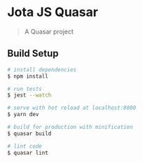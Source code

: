 # Jota JS Quasar

> A Quasar project

## Build Setup

``` bash
# install dependencies
$ npm install

# run tests
$ jest --watch

# serve with hot reload at localhost:8080
$ yarn dev

# build for production with minification
$ quasar build

# lint code
$ quasar lint
```
